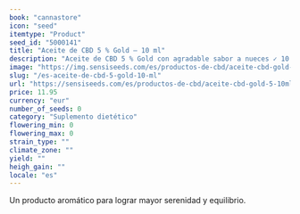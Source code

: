 ```yaml
---
book: "cannastore"
icon: "seed"
itemtype: "Product"
seed_id: "5000141"
title: "Aceite de CBD 5 % Gold – 10 ml"
description: "Aceite de CBD 5 % Gold con agradable sabor a nueces ✓ 10 ml (CBD 500 mg) ✓ Recomendado 2 veces al día ✓ Apto para veganos ✓ Aceite de cáñamo ecológico"
image: "https://img.sensiseeds.com/es/productos-de-cbd/aceite-cbd-gold-5-10ml-image.png"
slug: "/es-aceite-de-cbd-5-gold-10-ml"
url: "https://sensiseeds.com/es/productos-de-cbd/aceite-cbd-gold-5-10ml?a_aid=cannastore"
price: 11.95
currency: "eur"
number_of_seeds: 0
category: "Suplemento dietético"
flowering_min: 0
flowering_max: 0
strain_type: ""
climate_zone: ""
yield: ""
heigh_gain: ""
locale: "es"
---
```

Un producto aromático para lograr mayor serenidad y equilibrio.
